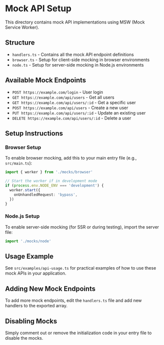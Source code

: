 # Mock API Setup

This directory contains mock API implementations using MSW (Mock Service Worker).

## Structure

- `handlers.ts` - Contains all the mock API endpoint definitions
- `browser.ts` - Setup for client-side mocking in browser environments
- `node.ts` - Setup for server-side mocking in Node.js environments

## Available Mock Endpoints

- `POST https://example.com/login` - User login
- `GET https://example.com/api/users` - Get all users
- `GET https://example.com/api/users/:id` - Get a specific user
- `POST https://example.com/api/users` - Create a new user
- `PUT https://example.com/api/users/:id` - Update an existing user
- `DELETE https://example.com/api/users/:id` - Delete a user

## Setup Instructions

### Browser Setup

To enable browser mocking, add this to your main entry file (e.g., `src/main.ts`):

```typescript
import { worker } from './mocks/browser'

// Start the worker if in development mode
if (process.env.NODE_ENV === 'development') {
  worker.start({
    onUnhandledRequest: 'bypass',
  })
}
```

### Node.js Setup

To enable server-side mocking (for SSR or during testing), import the server file:

```typescript
import './mocks/node'
```

## Usage Example

See `src/examples/api-usage.ts` for practical examples of how to use these mock APIs in your application.

## Adding New Mock Endpoints

To add more mock endpoints, edit the `handlers.ts` file and add new handlers to the exported array.

## Disabling Mocks

Simply comment out or remove the initialization code in your entry file to disable the mocks. 